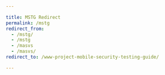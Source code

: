 ```yaml
---

title: MSTG Redirect
permalink: /mstg
redirect_from:
  - /mstg/
  - /mstg
  - /masvs
  - /masvs/
redirect_to: /www-project-mobile-security-testing-guide/

---
```

